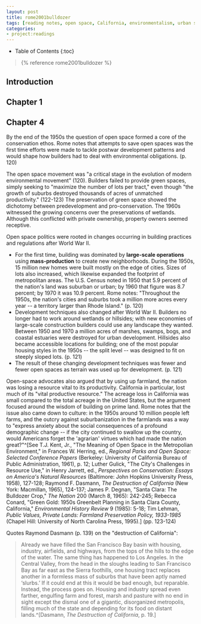 ```yaml
---
layout: post
title: rome2001bulldozer
tags: [reading notes, open space, California, environmentalism, urban sprawl]
categories:
- project:readings
---
```

* Table of Contents
{:toc}

> {% reference rome2001bulldozer %}

Introduction
------------



Chapter 1
---------



Chapter 4
---------

By the end of the 1950s the question of open space formed a core of the conservation ethos. Rome notes that attempts to save open spaces was the first time efforts were made to tackle postwar development patterns and would shape how builders had to deal with environmental obligations. (p. 120)

The open space movement was "a critical stage in the evolution of modern environmental movement" (120). Builders failed to provide green spaces, simply seeking to "maximize the number of lots per tract," even though "the growth of suburbs destroyed thousands of acres of unmatched productivity." (122-123) The preservation of green space showed the dichotomy between predevelopment and pro-conservation. The 1960s witnessed the growing concerns over the preservations of wetlands. Although this conflicted with private ownership, property owners seemed receptive.

Open space politics were rooted in changes occurring in building practices and regulations after World War II.

* For the first time, building was dominated by **large-scale operations** using **mass-production** to create new neighborhoods. During the 1950s, 15 million new homes were built mostly on the edge of cities. Sizes of lots also increased, which likewise expanded the footprint of metropolitan areas. The U.S. Census noted in 1950 that 5.9 percent of the nation's land was suburban or urban; by 1960 that figure was 8.7 percent; by 1970 it was 10.9 percent. Rome notes: "Throughout the 1950s, the nation's cities and suburbs took a million more acres every year -- a territory larger than Rhode Island." (p. 120)
* Development techniques also changed after World War II. Builders no longer had to work around wetlands or hillsides; with new economies of large-scale construction builders could use any landscape they wanted. Between 1950 and 1970 a million acres of marshes, swamps, bogs, and coastal estuaries were destroyed for urban development. Hillsides also became accessible locations for building; one of the most popular housing styles in the 1950s -- the split level -- was designed to fit on steeply sloped lots. (p. 121)
* The result of these changing development techniques was fewer and fewer open spaces as terrain was used up for development. (p. 121)

Open-space advocates also argued that by using up farmland, the nation was losing a resource vital to its productivity. California in particular, lost much of its "vital productive resource." The acreage loss in California was small compared to the total acreage in the United States, but the argument focused around the wisdom of building on prime land. Rome notes that the issue also came down to culture: in the 1950s around 10 million people left farms, and the outcry against suburbanization in the farmlands was a way to "express anxiety about the social consequences of a profound demographic change -- if the city continued to swallow up the country, would Americans forget the 'agrarian' virtues which had made the nation great?"^[See T.J. Kent, Jr., "The Meaning of Open Space in the Metropolian Environment," in Frances W. Herring, ed., *Regional Parks and Open Space: Selected Conference Papers* (Berkeley: University of California Bureau of Public Administration, 1961), p. 12; Luther Gulick, "The City's Challenges in Resource Use," in Henry Jarrett, ed., *Perspectives on Conservation: Essays on America's Natural Resources* (Baltimore: John Hopkins University Press, 1958), 127-128; Raymond F. Dasmann, *The Destruction of California* (New York: Macmillan, 1965), 124-137; James P. Degnan, "Santa Clara: The Bulldozer Crop," *The Nation* 200 (March 8, 1965): 242-245; Rebecca Conard, "Green Gold: 1950s Greenbelt Planning in Santa Clara County, California," *Environmental History Review* 9 (1985): 5-18; Tim Lehman, *Public Values, Private Lands: Farmland Preservation Policy, 1933-1985* (Chapel Hill: University of North Carolina Press, 1995).] (pp. 123-124)

Quotes Raymond Dasmann (p. 139) on the "destruction of California":

> Already we have filled the San Francisco Bay basin with housing, industry, airfields, and highways, from the tops of the hills to the edge of the water. The same thing has happened to Los Angeles. In the Central Valley, from the head in the sloughs leading to San Francisco Bay as far east as the Sierra foothills, one housing tract replaces another in a formless mass of suburbs that have been aptly named ‘slurbs.’ If it could end at this it would be bad enough, but reparable. Instead, the process goes on. Housing and industry spread even farther, engulfing farm and forest, marsh and pasture with no end in sight except the dismal one of a gigantic, disorganized metropolis, filling much of the state and depending for its food on distant lands.^[Dasmann, *The Destruction of California*, p. 19.]
